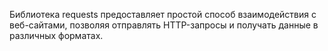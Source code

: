 Библиотека requests предоставляет простой способ взаимодействия с веб-сайтами, позволяя отправлять HTTP-запросы и получать данные в различных форматах.
